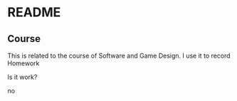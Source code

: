 # README

## Course

This is related to the course of Software and Game Design. I use it to record Homework

Is it work?

no

